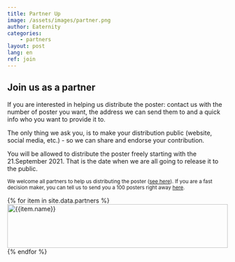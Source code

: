 ```yaml
---
title: Partner Up
image: /assets/images/partner.png
author: Eaternity
categories: 
    - partners
layout: post
lang: en
ref: join
---
```


## Join us as a partner

If you are interested in helping us distribute the poster: contact us with the number of poster you want, the address we can send them to and a quick info who you want to provide it to.

The only thing we ask you, is to make your distribution public (website, social media, etc.) - so we can share and endorse your contribution.

You will be allowed to distribute the poster freely starting with the 21.September 2021. That is the date when we are all going to release it to the public.


<small>We welcome all partners to help us distributing the poster (<a href="/blog/poster-campaign/">see here</a>). If you are a fast decision maker, you can tell us to send you a 100 posters right away <a href="/purchase/">here</a>.</small>

<div class="container">
    <div class="row">
        {% for item in site.data.partners %}
        <div class="col-lg-2 col-md-2 col-sm-2 col-xs-4">
            <div class="item">
                <img height="100" width="100%" src="{{item.image}}" alt="{{item.name}}" title="{{item.name}}">
            </div>
        </div>
        {% endfor %}
    </div>
</div>



